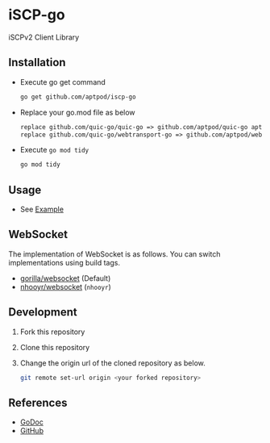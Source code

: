 # iSCP-go

iSCPv2 Client Library

## Installation

- Execute go get command

    ```sh
    go get github.com/aptpod/iscp-go
    ```

- Replace your go.mod file as below

    ```go.mod
    replace github.com/quic-go/quic-go => github.com/aptpod/quic-go aptpod-webtransport
    replace github.com/quic-go/webtransport-go => github.com/aptpod/webtransport-go aptpod-webtransport
    ```

- Execute `go mod tidy`

    ```sh
    go mod tidy
    ```

## Usage

- See [Example](./examples)

## WebSocket

The implementation of WebSocket is as follows.
You can switch implementations using build tags.

- [gorilla/websocket](https://github.com/gorilla/websocket) (Default)
- [nhooyr/websocket](https://github.com/nhooyr/websocket) (`nhooyr`)

## Development

1. Fork this repository
1. Clone this repository
1. Change the origin url of the cloned repository as below.

    ```sh
    git remote set-url origin <your forked repository>
    ```

## References

- [GoDoc](https://pkg.go.dev/github.com/aptpod/iscp-go)
- [GitHub](https://github.com/aptpod/iscp-go/)
